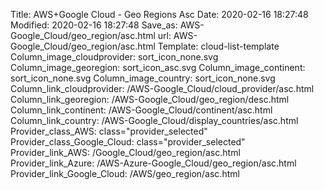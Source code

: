 Title: AWS+Google Cloud - Geo Regions Asc
Date: 2020-02-16 18:27:48
Modified: 2020-02-16 18:27:48
Save_as: AWS-Google_Cloud/geo_region/asc.html
url: AWS-Google_Cloud/geo_region/asc.html
Template: cloud-list-template
Column_image_cloudprovider: sort_icon_none.svg
Column_image_georegion: sort_icon_asc.svg
Column_image_continent: sort_icon_none.svg
Column_image_country: sort_icon_none.svg
Column_link_cloudprovider: /AWS-Google_Cloud/cloud_provider/asc.html
Column_link_georegion: /AWS-Google_Cloud/geo_region/desc.html
Column_link_continent: /AWS-Google_Cloud/continent/asc.html
Column_link_country: /AWS-Google_Cloud/display_countries/asc.html
Provider_class_AWS: class="provider_selected"
Provider_class_Google_Cloud: class="provider_selected"
Provider_link_AWS: /Google_Cloud/geo_region/asc.html
Provider_link_Azure: /AWS-Azure-Google_Cloud/geo_region/asc.html
Provider_link_Google_Cloud: /AWS/geo_region/asc.html